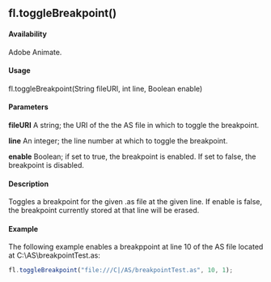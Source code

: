 ## fl.toggleBreakpoint()

#### Availability

Adobe Animate.

#### Usage

fl.toggleBreakpoint(String fileURI, int line, Boolean enable)

#### Parameters

**fileURI** A string; the URI of the the AS file in which to toggle the breakpoint.

**line** An integer; the line number at which to toggle the breakpoint.

**enable** Boolean; if set to true, the breakpoint is enabled. If set to false, the breakpoint is disabled.

#### Description

Toggles a breakpoint for the given .as file at the given line. If enable is false, the breakpoint currently stored at that line will be erased.

#### Example

The following example enables a breakppoint at line 10 of the AS file located at C:\AS\breakpointTest.as:

```javascript
fl.toggleBreakpoint("file:///C|/AS/breakpointTest.as", 10, 1);
```